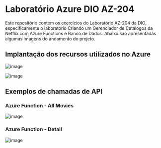 # Laboratório Azure DIO AZ-204

Este repositório contem os exercícios do Laboratório AZ-204 da DIO, especificamente o laboratório Criando um Gerenciador de Catálogos da Netflix com Azure Functions e Banco de Dados. Abaixo são apresentadas algumas imagens do andamento do projeto.

## Implantação dos recursos utilizados no Azure
![image](https://github.com/user-attachments/assets/98a39e8f-e35d-4840-b5a7-3bc830f128a5)

![image](https://github.com/user-attachments/assets/da43af53-1180-419e-95a3-24792c419955)


## Exemplos de chamadas de API
### Azure Function - All Movies
![image](https://github.com/user-attachments/assets/1d8b802f-ddd1-42cd-a46c-59c2d90a55ce)

### Azure Function - Detail
![image](https://github.com/user-attachments/assets/eda69edc-29cb-4b75-83aa-9ab635372bb6)
